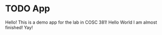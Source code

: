 # TODO App
Hello! This is a demo app for the lab in COSC 381!
Hello World
I am almost finished! Yay!
